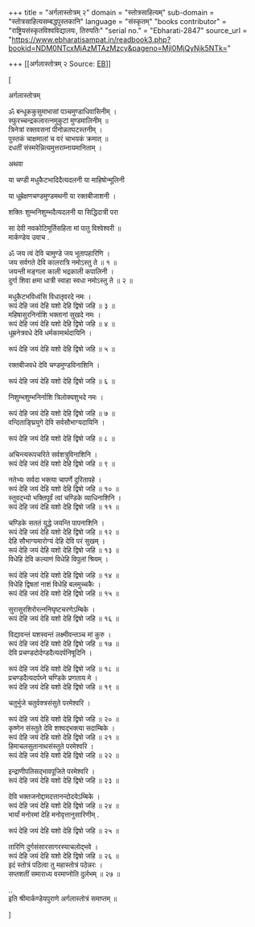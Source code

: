 +++
title = "अर्गलास्तोत्रम् २"
domain = "स्तोत्रसाहित्यम्"
sub-domain = "स्तोत्रसाहित्यसम्बद्धपुस्तकानि"
language = "संस्कृतम्"
"books contributor" = "राष्ट्रियसंस्कृतविश्वविद्यालयः, तिरुपतिः"
"serial no." = "Ebharati-2847"
source_url = "https://www.ebharatisampat.in/readbook3.php?bookid=NDM0NTcxMjAzMTAzMzcy&pageno=MjI0MjQyNjk5NTk="

+++
[[अर्गलास्तोत्रम् २	Source: [EB](https://www.ebharatisampat.in/readbook3.php?bookid=NDM0NTcxMjAzMTAzMzcy&pageno=MjI0MjQyNjk5NTk=)]]

\[




अर्गलास्तोत्रम्



ॐ बन्धूककुसुमाभासां पञ्चमुण्डाधिवासिनीम् ।  
स्फुरच्चन्द्रकलारत्नमुकुटां मुण्डमालिनीम् ॥  
त्रिनेत्रां रक्तवसनां पीनोन्नतघटस्तनीम् ।  
पुस्तकं चाक्षमालां च वरं चाभयकं क्रमात् ॥  
दधतीं संस्मरेन्नित्यमुत्तराम्नायमानिताम् ।

अथवा

या चण्डी मधुकैटभादिदैत्यदलनी या माहिषोन्मूलिनी

या धूम्रेक्षणचण्डमुण्डमथनी या रक्तबीजाशनी ।

शक्तिः शुम्भनिशुम्भदैत्यदलनी या सिद्धिदात्री परा

सा देवी नवकोटिमूर्तिसहिता मां पातु विश्वेश्वरी ॥  
मार्कण्डेय उवाच .

ॐ जय त्वं देवि चामुण्डे जय भूतापहारिणि ।  
जय सर्वगते देवि कालरात्रि नमोऽस्तु ते ॥ १ ॥  
जयन्ती मङ्गला काली भद्रकाली कपालिनी ।  
दुर्गा शिवा क्षमा धात्री स्वाहा स्वधा नमोऽस्तु ते ॥ २ ॥

मधुकैटभविध्वंसि विधातृवरदे नमः ।  
रूपं देहि जयं देहि यशो देहि द्विषो जहि ॥ ३ ॥  
महिषासुरनिर्नाशि भक्तानां सुखदे नमः ।  
रूपं देहि जयं देहि यशो देहि द्विषो जहि ॥ ४ ॥  
धूम्रनेत्रवधे देवि धर्मकामार्थदायिनि ।

रूपं देहि जयं देहि यशो देहि द्विषो जहि ॥ ५ ॥

रक्तबीजवधे देवि चण्डमुण्डविनाशिनि ।

रूपं देहि जयं देहि यशो देहि द्विषो जहि ॥ ६ ॥

निशुम्भशुम्भनिर्नाशि त्रिलोक्यशुभदे नमः ।

रूपं देहि जयं देहि यशो देहि द्विषो जहि ॥ ७ ॥  
वन्दिताङ्घ्रियुगे देवि सर्वसौभाग्यदायिनि ।

रूपं देहि जयं देहि यशो देहि द्विषो जहि ॥ ८ ॥

अचिन्त्यरूपचरिते सर्वशत्रुविनाशिनि ।  
रूपं देहि जयं देहि यशो देहि द्विषो जहि ॥ ९ ॥

नतेभ्यः सर्वदा भक्त्या चापर्णे दुरितापहे ।  
रूपं देहि जयं देहि यशो देहि द्विषो जहि ॥ १० ॥  
स्तुवद्भ्यो भक्तिपूर्वं त्वां चण्डिके व्याधिनाशिनि ।  
रूपं देहि जयं देहि यशो देहि द्विषो जहि ॥ ११ ॥

चण्डिके सततं युद्धे जयन्ति पापनाशिनि ।  
रूपं देहि जयं देहि यशो देहि द्विषो जहि ॥ १२ ॥  
देहि सौभाग्यमारोग्यं देहि देवि परं सुखम् ।  
रूपं देहि जयं देहि यशो देहि द्विषो जहि ॥ १३ ॥  
विधेहि देवि कल्याणं विधेहि विपुलां श्रियम् ।

रूपं देहि जयं देहि यशो देहि द्विषो जहि ॥ १४ ॥  
विधेहि द्विषतां नाशं विधेहि बलमुच्चकैः ।  
रूपं देहि जयं देहि यशो देहि द्विषो जहि ॥ १५ ॥

सुरासुरशिरोरत्ननिघृष्टचरणेऽम्बिके ।  
रूपं देहि जयं देहि यशो देहि द्विषो जहि ॥ १६ ॥

विद्यावन्तं यशस्वन्तं लक्ष्मीवन्तञ्च मां कुरु ।  
रूपं देहि जयं देहि यशो देहि द्विषो जहि ॥ १७ ॥  
देवि प्रचण्डदोर्दण्डदैत्यदर्पनिषूदिनि ।

रूपं देहि जयं देहि यशो देहि द्विषो जहि ॥ १८ ॥  
प्रचण्डदैत्यदर्पघ्ने चण्डिके प्रणताय मे ।  
रूपं देहि जयं देहि यशो देहि द्विषो जहि ॥ १९ ॥

चतुर्भुजे चतुर्वक्त्रसंसुते परमेश्वरि ।

रूपं देहि जयं देहि यशो देहि द्विषो जहि ॥ २० ॥  
कृष्णेन संस्तुते देवि शश्वद्भक्त्या सदाम्बिके ।  
रूपं देहि जयं देहि यशो देहि द्विषो जहि ॥ २१ ॥  
हिमाचलसुतानाथसंस्तुते परमेश्वरि ।  
रूपं देहि जयं देहि यशो देहि द्विषो जहि ॥ २२ ॥

इन्द्राणीपतिसद्भावपूजिते परमेश्वरि ।  
रूपं देहि जयं देहि यशो देहि द्विषो जहि ॥ २३ ॥

देवि भक्तजनोद्दामदत्तानन्दोदयेऽम्बिके ।  
रूपं देहि जयं देहि यशो देहि द्विषो जहि ॥ २४ ॥  
भार्यां मनोरमां देहि मनोवृत्तानुसारिणीम् .

रूपं देहि जयं देहि यशो देहि द्विषो जहि ॥ २५ ॥

तारिणि दुर्गसंसारसागरस्याचलोद्भवे ।  
रूपं देहि जयं देहि यशो देहि द्विषो जहि ॥ २६ ॥  
इदं स्तोत्रं पठित्वा तु महास्तोत्रं पठेन्नरः ।  
सप्तशतीं समाराध्य वरमाप्नोति दुर्लभम् ॥ २७ ॥

..  
इति श्रीमार्कण्डेयपुराणे अर्गलास्तोत्रं समाप्तम् ॥






\]
